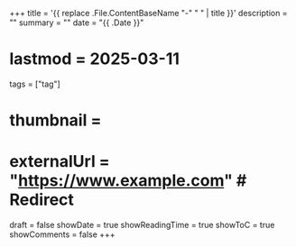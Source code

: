 +++
title = '{{ replace .File.ContentBaseName "-" " " | title }}'
description = ""
summary = ""
date = "{{ .Date }}"
# lastmod = 2025-03-11
tags = ["tag"]
# thumbnail = 
# externalUrl = "https://www.example.com" # Redirect
draft = false
showDate = true
showReadingTime = true
showToC = true
showComments = false
+++
